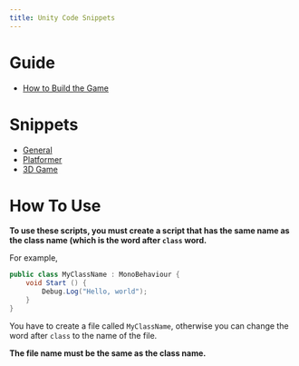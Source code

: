 ```yaml
---
title: Unity Code Snippets
---
```


# Guide

 - [How to Build the Game](build.html)

# Snippets

 - [General](general.html)
 - [Platformer](platformer.html)
 - [3D Game](3d.html)

# How To Use

**To use these scripts, you must create a script that has the same name as the class name (which is the word after `class` word.**

For example,

```csharp
public class MyClassName : MonoBehaviour {
    void Start () {
        Debug.Log("Hello, world");
    }
}
```

You have to create a file called `MyClassName`, otherwise you can change the word after `class` to the name of the file.

**The file name must be the same as the class name.**


